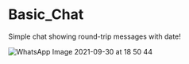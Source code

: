 # Basic_Chat
Simple chat showing round-trip messages with date!

![WhatsApp Image 2021-09-30 at 18 50 44](https://user-images.githubusercontent.com/54027680/135535513-051226a2-d3e0-4587-8485-bee0f24b630e.jpeg)

